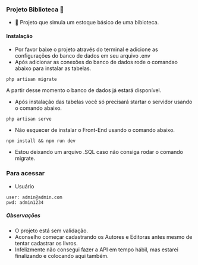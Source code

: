 ### Projeto Biblioteca 👋
- 🤝 Projeto que simula um estoque básico de uma bibioteca.


#### Instalação
- Por favor baixe o projeto através do terminal e adicione as configurações do banco de dados em seu arquivo .env
- Após adicionar as conexões do banco de dados rode o comandao abaixo para instalar as tabelas.
```
php artisan migrate
```
A partir desse momento o banco de dados já estará disponível.

- Após instalação das tabelas você só precisará startar o servidor usando o comando abaixo.
```
php artisan serve
```
- Não esquecer de instalar o Front-End usando o comando abaixo.
```
npm install && npm run dev
```
- Estou deixando um arquivo .SQL caso não consiga rodar o comando migrate.

### Para acessar
- Usuário
```
user: admin@admin.com
pwd: admin1234
```

##### Observações
- O projeto está sem validação.
- Aconselho começar cadastrando os Autores e Editoras antes mesmo de tentar cadastrar os livros.
- Infelizmente não consegui fazer a API em tempo hábil, mas estarei finalizando e colocando aqui também.
